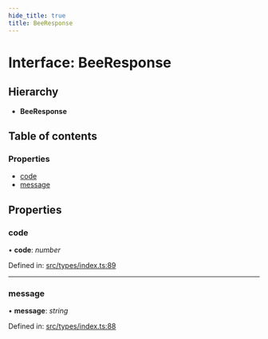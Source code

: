 ```yaml
---
hide_title: true
title: BeeResponse
---
```


# Interface: BeeResponse

## Hierarchy

* **BeeResponse**

## Table of contents

### Properties

- [code](beeresponse.md#code)
- [message](beeresponse.md#message)

## Properties

### code

• **code**: *number*

Defined in: [src/types/index.ts:89](https://github.com/ethersphere/bee-js/blob/313830a/src/types/index.ts#L89)

___

### message

• **message**: *string*

Defined in: [src/types/index.ts:88](https://github.com/ethersphere/bee-js/blob/313830a/src/types/index.ts#L88)
